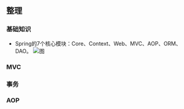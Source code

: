## 整理
### 基础知识
 
  * Spring的7个核心模块：Core、Context、Web、MVC、AOP、ORM、DAO。
  ![图](http://image.it168.com/cms/2007-10-31/Image/2007103193225.jpg)
 
### MVC

### 事务

### AOP